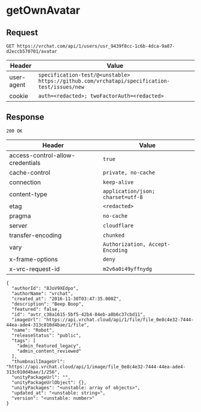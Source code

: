 # getOwnAvatar

## Request
`GET https://vrchat.com/api/1/users/usr_9439f8cc-1c6b-4dca-9a07-d2eccb570701/avatar`

| Header | Value |
| ------ | ----- |
| user-agent | `specification-test/@<unstable> https://github.com/vrchatapi/specification-test/issues/new` |
| cookie | `auth=<redacted>; twoFactorAuth=<redacted>` |


## Response
`200 OK`

| Header | Value |
| ------ | ----- |
| access-control-allow-credentials | `true` |
| cache-control | `private, no-cache` |
| connection | `keep-alive` |
| content-type | `application/json; charset=utf-8` |
| etag | `<redacted>` |
| pragma | `no-cache` |
| server | `cloudflare` |
| transfer-encoding | `chunked` |
| vary | `Authorization, Accept-Encoding` |
| x-frame-options | `deny` |
| x-vrc-request-id | `m2v6a0i49yffnydg` |

```jsonc
{
  "authorId": "8JoV9XEdpo",
  "authorName": "vrchat",
  "created_at": "2016-11-30T03:47:35.000Z",
  "description": "Beep Boop",
  "featured": false,
  "id": "avtr_c38a1615-5bf5-42b4-84eb-a8b6c37cbd11",
  "imageUrl": "https://api.vrchat.cloud/api/1/file/file_0e8c4e32-7444-44ea-ade4-313c010d4bae/1/file",
  "name": "Robot",
  "releaseStatus": "public",
  "tags": [
    "admin_featured_legacy",
    "admin_content_reviewed"
  ],
  "thumbnailImageUrl": "https://api.vrchat.cloud/api/1/image/file_0e8c4e32-7444-44ea-ade4-313c010d4bae/1/256",
  "unityPackageUrl": "",
  "unityPackageUrlObject": {},
  "unityPackages": "<unstable: array of objects>",
  "updated_at": "<unstable: string>",
  "version": "<unstable: number>"
}
```
